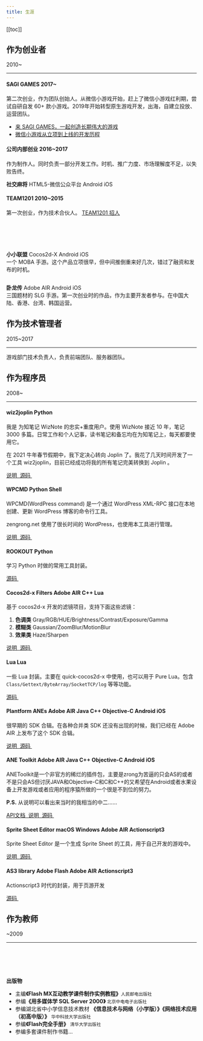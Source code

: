 ```yaml
---
title: 生涯
---
```


[[toc]]

## 作为创业者
<b-tag type="is-dark">2010~</b-tag>

---

#### SAGI GAMES <b-tag type="is-dark">2017~</b-tag>

第二次创业，作为团队创始人。从微信小游戏开始，赶上了微信小游戏红利期，尝试自研自发 60+ 款小游戏。2019年开始转型原生游戏开发，出海，自建立投放、运营团队。

- [来 SAGI GAMES，一起创造长期伟大的游戏](https://blog.zengrong.net/post/hire2021/)
- [微信小游戏从立项到上线的开发历程](https://blog.zengrong.net/tag/youshootfirst/)

#### 公司内部创业 <b-tag type="is-dark">2016~2017</b-tag>

作为制作人。同时负责一部分开发工作。时机、推广力度、市场理解度不足，以失败告终。

<strong>社交麻将</strong> <b-tag type="is-success">HTML5-微信公众平台</b-tag> <b-tag type="is-success">Android</b-tag> <b-tag type="is-success">iOS</b-tag>

#### TEAM1201 <b-tag type="is-dark">2010~2015</b-tag>

第一次创业，作为技术合伙人。 [TEAM1201 招人](https://blog.zengrong.net/post/hire2014/)

<article class="media has-background-light">
  <br>
  <figure class="media-left">
    <p class="image imageicons">
      <img :src="$withBase('/project-game-yhq.png')">
    </p>
  </figure>
  <div class="media-content">
    <br>
    <div class="content">
    <p>
        <strong>小小联盟</strong> <b-tag type="is-success">Cocos2d-X</b-tag> <b-tag type="is-success">Android</b-tag> <b-tag type="is-success">iOS</b-tag>
        <br>
        一个 MOBA 手游。这个产品立项很早，但中间推倒重来好几次，错过了融资和发布的时机。
    </p>
    </div>
  </div>
</article>

<article class="media has-background-light">
  <figure class="media-left">
    <p class="image imageicons">
      <img :src="$withBase('/project-game-wlz.png')">
    </p>
  </figure>
  <div class="media-content">
    <div class="content">
      <p>
        <strong>卧龙传</strong> <b-tag type="is-success">Adobe AIR</b-tag> <b-tag type="is-success">Android</b-tag> <b-tag type="is-success">iOS</b-tag>
        <br>
        三国题材的 SLG 手游。第一次创业时的作品，作为主要开发者参与。在中国大陆、香港、台湾、韩国运营。
      </p>
    </div>
  </div>
</article>

## 作为技术管理者
<b-tag type="is-dark">2015~2017</b-tag>

---

游戏部门技术负责人，负责前端团队、服务器团队。

## 作为程序员
<b-tag type="is-dark">2008~</b-tag>

---

<b-carousel indicator-style="is-lines" indicator-position="is-top">
<b-carousel-item>
  <section class="hero is-medium is-light">
    <div class="hero-body">
      <h4>wiz2joplin <b-tag type="is-success">Python</b-tag></h4>
      <p>我是 为知笔记 WizNote 的忠实+重度用户。使用 WizNote 接近 10 年，笔记 3000 多篇。日常工作和个人记事，读书笔记和备忘均在为知笔记上，每天都要使用它。</p>
      <p>在 2021 牛年春节假期中，我下定决心转向 Joplin 了。我花了几天时间开发了一个工具 wiz2joplin，目前已经成功将我的所有笔记完美转换到 Joplin 。</p>
      <p>
        <a class="button is-gray" href="https://blog.zengrong.net/post/wiznote2joplin1/" target="_blank">说明&nbsp;
          <b-icon icon="blogger" size="is-small"></b-icon>
        </a>
        <a class="button is-gray" href="https://github.com/zrong/wiz2joplin" target="_blank">源码&nbsp;
            <b-icon icon="github" size="is-small"></b-icon>
        </a>
      </p>
    </div>
  </section>
</b-carousel-item>
<b-carousel-item>
  <section class="hero is-medium is-light">
    <div class="hero-body">
      <h4>WPCMD <b-tag type="is-success">Python</b-tag> <b-tag type="is-success">Shell</b-tag></h4>
      <p>WPCMD(WordPress command) 是一个通过 WordPress XML-RPC 接口在本地创建、更新 WordPress 博客的命令行工具。</p>
      <p>zengrong.net 使用了很长时间的 WordPress，也使用本工具进行管理。</p>
      <p>
        <a class="button is-gray" href="https://blog.zengrong.net/wpcmd/" target="_blank">说明&nbsp;
          <b-icon icon="blogger" size="is-small"></b-icon>
        </a>
        <a class="button is-gray" href="https://github.com/zrong/wpcmd" target="_blank">源码&nbsp;
            <b-icon icon="github" size="is-small"></b-icon>
        </a>
      </p>
    </div>
  </section>
</b-carousel-item>
<b-carousel-item>
  <section class="hero is-medium is-light">
    <div class="hero-body">
      <h4>ROOKOUT <b-tag type="is-success">Python</b-tag></h4>
      <p>学习 Python 时做的常用工具封装。</p>
      <p>
        <a class="button is-gray" href="https://github.com/zrong/rookout" target="_blank">源码&nbsp;
            <b-icon icon="github" size="is-small"></b-icon>
        </a>
      </p>
    </div>
  </section>
</b-carousel-item>
<b-carousel-item>
  <section class="hero is-medium is-light">
    <div class="hero-body">
      <h4>Cocos2d-x Filters <b-tag type="is-success">Adobe AIR</b-tag> <b-tag type="is-success">C++</b-tag> <b-tag type="is-success">Lua</b-tag></h4>
      <p>基于 cocos2d-x 开发的滤镜项目，支持下面这些滤镜：</p>
      <ol>
        <li><strong>色调类</strong> Gray/RGB/HUE/Brightness/Contrast/Exposure/Gamma</li>
        <li><strong>模糊类</strong> Gaussian/ZoomBlur/MotionBlur</li>
        <li><strong>效果类</strong> Haze/Sharpen</li>
      </ol>
      <p>
        <a class="button is-gray" href="https://blog.zengrong.net/cocos2d-x-filters/" target="_blank">说明&nbsp;
          <b-icon icon="blogger" size="is-small"></b-icon>
        </a>
        <a class="button is-gray" href="https://github.com/zrong/cocos2d-x-filters" target="_blank">源码&nbsp;
            <b-icon icon="github" size="is-small"></b-icon>
        </a>
      </p>
    </div>
  </section>
</b-carousel-item>
<b-carousel-item>
  <section class="hero is-medium is-light">
    <div class="hero-body">
      <h4>Lua <b-tag type="is-success">Lua</b-tag></h4>
      <p>一些 Lua 封装。主要在 quick-cocos2d-x 中使用，也可以用于 Pure Lua。包含 <code>Class/Gettext/ByteArray/SocketTCP/log</code> 等等功能。</p>
      <p>
        <a class="button is-gray" href="https://github.com/zrong/lua" target="_blank">源码&nbsp;
            <b-icon icon="github" size="is-small"></b-icon>
        </a>
      </p>
    </div>
  </section>
</b-carousel-item>
<b-carousel-item>
  <section class="hero is-medium is-light">
    <div class="hero-body">
      <h4>Plantform ANEs <b-tag type="is-success">Adobe AIR</b-tag> <b-tag type="is-success">Java</b-tag> <b-tag type="is-success">C++</b-tag> <b-tag type="is-success">Objective-C</b-tag> <b-tag type="is-success">Android</b-tag> <b-tag type="is-success">iOS</b-tag></h4>
      <p>很早期的 SDK 合辑。在各种合并类 SDK 还没有出现的时候，我们已经在 Adobe AIR 上发布了这个 SDK 合辑。</p>
      <p>
        <a class="button is-gray" href="https://blog.zengrong.net/platform-anes/" target="_blank">说明&nbsp;
          <b-icon icon="blogger" size="is-small"></b-icon>
        </a>
        <a class="button is-gray" href="https://github.com/platformanes" target="_blank">源码&nbsp;
            <b-icon icon="github" size="is-small"></b-icon>
        </a>
      </p>
    </div>
  </section>
</b-carousel-item>
<b-carousel-item>
  <section class="hero is-medium is-light">
    <div class="hero-body">
      <h4>ANE Toolkit <b-tag type="is-success">Adobe AIR</b-tag> <b-tag type="is-success">Java</b-tag> <b-tag type="is-success">C++</b-tag> <b-tag type="is-success">Objective-C</b-tag> <b-tag type="is-success">Android</b-tag> <b-tag type="is-success">iOS</b-tag></h4>
      <p>ANEToolkit是一个非官方的稀烂的插件包，主要是zrong为苦逼的只会AS的或者不是只会AS但讨厌JAVA和Objective-C和C和C++的又希望在Android或者水果设备上开发游戏或者应用的程序猿所做的一个很是不到位的努力。</p>
      <p><strong>P.S.</strong> 从说明可以看出来当时的我相当的中二……</p>
      <p>
        <a class="button is-gray" href="http://zrong.github.io/anetoolkit/doc/" target="_blank">API文档&nbsp;
          <b-icon icon="file-document" size="is-small"></b-icon>
        </a>
        <a class="button is-gray" href="https://blog.zengrong.net/anetoolkit/" target="_blank">说明&nbsp;
          <b-icon icon="blogger" size="is-small"></b-icon>
        </a>
        <a class="button is-gray" href="https://github.com/zrong/anetoolkit" target="_blank">源码&nbsp;
            <b-icon icon="github" size="is-small"></b-icon>
        </a>
      </p>
    </div>
  </section>
</b-carousel-item>
<b-carousel-item>
  <section class="hero is-medium is-light">
    <div class="hero-body">
      <h4>Sprite Sheet Editor <b-tag type="is-success">macOS</b-tag> <b-tag type="is-success">Windows</b-tag> <b-tag type="is-success">Adobe AIR</b-tag> <b-tag type="is-success">Actionscript3</b-tag></h4>
      <p>Sprite Sheet Editor 是一个生成 Sprite Sheet 的工具，用于自己开发的游戏中。</p>
      <p>
        <a class="button is-gray" href="https://blog.zengrong.net/spritesheeteditor/" target="_blank">说明&nbsp;
          <b-icon icon="blogger" size="is-small"></b-icon>
        </a>
        <a class="button is-gray" href="https://github.com/zrong/sprite_sheet_editor" target="_blank">源码&nbsp;
            <b-icon icon="github" size="is-small"></b-icon>
        </a>
      </p>
    </div>
  </section>
</b-carousel-item>
<b-carousel-item>
  <section class="hero is-medium is-light">
    <div class="hero-body">
      <h4>AS3 library <b-tag type="is-success">Adobe Flash</b-tag> <b-tag type="is-success">Adobe AIR</b-tag> <b-tag type="is-success">Actionscript3</b-tag></h4>
      <p>Actionscript3 时代的封装，用于页游开发</p>
      <p>
        <a class="button is-gray" href="https://github.com/zrong/as3" target="_blank">源码&nbsp;
            <b-icon icon="github" size="is-small"></b-icon>
        </a>
      </p>
    </div>
  </section>
</b-carousel-item>
</b-carousel>

## 作为教师
<b-tag type="is-dark">~2009</b-tag>

---

<article class="media has-background-light">
  <br>
  <figure class="media-left">
    <p class="image imageicons">
      <img :src="$withBase('/book-128x128.jpg')">
    </p>
  </figure>
  <div class="media-content">
    <br>
    <div class="content">
      <p>
        <strong>出版物</strong>
        <br>
        <ul>
            <li>主编<strong>《Flash MX互动教学课件制作实例教程》</strong><small>人民邮电出版社</small></li>
            <li>参编<strong>《用多媒体学 SQL Server 2000》</strong> <small>北京中电电子出版社</small></li>
            <li>参编湖北省中小学信息技术教材 <strong>《信息技术与网络（小学版）》《网络技术应用（初高中版）》</strong> <small>华中科技大学出版社</small></li>
            <li>参编<strong>《Flash完全手册》</strong> <small>清华大学出版社</small></li>
            <li>参编多套课件制作书籍...</li>
        </ul>
      </p>
    </div>
  </div>
</article>